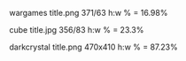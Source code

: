 wargames title.png
371/63
h:w % = 16.98%

cube title.jpg
356/83
h:w % = 23.3%

darkcrystal title.png
470x410
h:w % = 87.23%